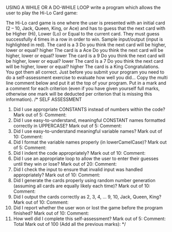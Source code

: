 USING A WHILE OR A DO-WHILE LOOP write a program which allows the user to play the Hi-Lo Card game:


The Hi-Lo card game is one where the user is presented with an initial card (2 – 10, Jack, Queen, King, or Ace) and has to guess that the next card with be Higher (Hi), Lower (Lo) or Equal to the current card.
They must guess successfully 4 times in a row in order to win.
Sample input/output (input is highlighted in red).
The card is a 3
Do you think the next card will be higher, lower or equal? higher
The card is a Ace
Do you think the next card will be higher, lower or equal? lower
The card is a 9
Do you think the next card will be higher, lower or equal? lower
The card is a 7
Do you think the next card will be higher, lower or equal? higher
The card is a King
Congratulations.  You got them all correct.
Just before you submit your program you need to do a self-assessment exercise to evaluate how well you did...
Copy the multi line comment below and put it at the top of your program. Put in a mark and a comment for each criterion (even if you have given yourself full marks, otherwise one mark will be deducted per criterion that is missing this information).
/* SELF ASSESSMENT
   1. Did I use appropriate CONSTANTS instead of numbers within the code?
       Mark out of 5:
       Comment:
   2. Did I use easy-to-understand, meaningful CONSTANT names formatted correctly in UPPERCASE?
       Mark out of 5:
       Comment:
   3. Did I use easy-to-understand meaningful variable names?
       Mark out of 10:
       Comment: 
   4. Did I format the variable names properly (in lowerCamelCase)?
       Mark out of 5:
       Comment: 
   5. Did I indent the code appropriately?
       Mark out of 10:
       Comment: 
   6. Did I use an appropriate loop to allow the user to enter their guesses until they win or lose?
       Mark out of 20: 
       Comment: 
   7. Did I check the input to ensure that invalid input was handled appropriately?
       Mark out of 10: 
       Comment: 
   8. Did I generate the cards properly using random number generation (assuming all cards are equally likely each time)?
       Mark out of 10: 
       Comment: 
   9. Did I output the cards correctly as 2, 3, 4, ... 9, 10, Jack, Queen, King?
       Mark out of 10: 
       Comment: 
   10. Did I report whether the user won or lost the game before the program finished?
       Mark out of 10:
       Comment: 
   11. How well did I complete this self-assessment?
       Mark out of 5:
       Comment: 
   Total Mark out of 100 (Add all the previous marks):
*/
